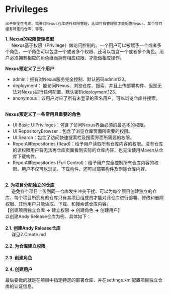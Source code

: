 # Privileges    
    出于安全性考虑、需要对Nexus仓库进行权限管理，比如只有管理员才能配置Nexus、某个项目组有特定的仓库、等等。    
__1. Nexus的权限管理模型__    
&nbsp;&nbsp;&nbsp;&nbsp;    Nexus基于权限（Privilege）做访问控制的。一个用户可以被赋予一个或者多个角色、一个角色可以包含一个或者多个权限、还可以包含一个或者多个角色。用户必须拥有相应的角色继而拥有相应权限、才能做相应操作。    

__Nexus预定义了三个用户__    
   * admin：拥有对Nexus服务完全控制、默认密码admin123。    
   * deployment： 能访问Nexus、浏览仓库、搜索、并且上传部署构件、但是无法对Nexus进行任何配置、默认密码deployment123。    
   * anonymous：该用户对应了所有未登录的匿名用户，可以浏览仓库并搜索。    
&nbsp;   

__Nexus预定义了一些常用且重要的角色__    
   * UI:Basic UIPrivileges：包含了访问Nexus界面必须的最基本的权限。    
   * UI:RepositoryBrowser：包含了浏览仓库页面所需要的权限。    
   * UI:Search：包含了访问快速搜索栏及搜索界面所需要的权限。    
   * Repo:AllRepositories (Read)：给予用户读取所有仓库内容的权限。没有仓库的读权限用户将无法再仓库页面看到实际的仓库内容，也无法使用Maven从仓库下载构件。    
   * Repo:AllRepositories (Full Control)：给予用户完全控制所有仓库内容的权限。用户不仅可以浏览、下载构件，还可以部署构件及删除仓库内容。    
&nbsp;    

__2. 为项目分配独立的仓库__    
&nbsp;&nbsp;&nbsp;&nbsp;    避免各个项目上传到同一仓库发生冲突干扰、可以为每个项目创建独立的仓库、每个项目所拥有的仓库只有其项目组成员才能对此仓库进行部署、修改和删除权限、其他用户只能读取、下载、和搜索该仓库内容。    
    【创建项目独立仓库 __->__ 建立权限 __->__ 创建角色 __->__ 创建用户】    
    以创建Andy Release仓库为例、具体如下：    
&nbsp;    
__2.1. 创建Andy Release仓库__    
&nbsp;&nbsp;&nbsp;&nbsp; 详见2.Create.md    
&nbsp;   
__2.2. 为仓库建立权限__    
&nbsp;   
__2.3. 创建角色__    
&nbsp;   
__2.4. 创建用户__    

最后要做的就是在项目中指定特定的部署仓库、并在settings.xml配置项目独立仓库的认证信息。

   
